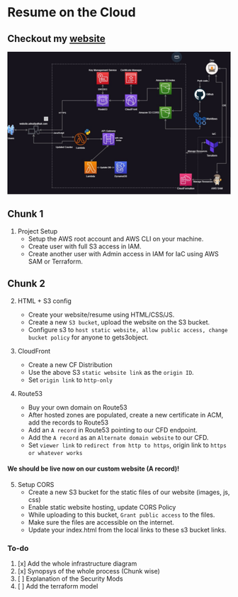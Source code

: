 # Resume on the Cloud
## Checkout my [website](https://website.advaitpathak.com)

![Architecture](CRC_v2.jpg)

## Chunk 1

1. Project Setup
    - Setup the AWS root account and AWS CLI on your machine.
    - Create user with full S3 access in IAM.
    - Create another user with Admin access in IAM for IaC using AWS SAM or Terraform.

## Chunk 2

2. HTML + S3 config
    - Create your website/resume using HTML/CSS/JS.
    - Create a new `S3 bucket`, upload the website on the S3 bucket.
    - Configure s3 to `host static website, allow public access, change bucket policy` for anyone to gets3object.

3. CloudFront
    - Create a new CF Distribution
    - Use the above S3 `static website link` as the `origin ID`.
    - Set `origin link` to `http-only`

4. Route53
    - Buy your own domain on Route53
    - After hosted zones are populated, create a new certificate in ACM, add the records to Route53
    - Add an `A record` in Route53 pointing to our CFD endpoint.
    - Add the `A record` as an `Alternate domain website` to our CFD.
    - Set `viewer link` to `redirect from http to https`, origin link to `https or whatever works`

####  We should be live now on our custom website (A record)!

5. Setup CORS
    - Create a new S3 bucket for the static files of our website (images, js, css)
    - Enable static website hosting, update CORS Policy
    - While uploading to this bucket, `Grant public access` to the files.
    - Make sure the files are accessible on the internet.
    - Update your index.html from the local links to these s3 bucket links.
    


<h3> To-do </h3>

1. [x] Add the whole infrastructure diagram
2. [x] Synopsys of the whole process (Chunk wise)
3. [ ] Explanation of the Security Mods
4. [ ] Add the terraform model
